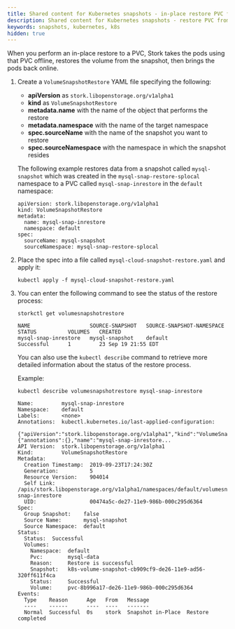 ```yaml
---
title: Shared content for Kubernetes snapshots - in-place restore PVC from snap
description: Shared content for Kubernetes snapshots - restore PVC from snap
keywords: snapshots, kubernetes, k8s
hidden: true
---
```


When you perform an in-place restore to a PVC, Stork takes the pods using that PVC offline, restores the volume from the snapshot, then brings the pods back online.

1. Create a `VolumeSnapshotRestore` YAML file specifying the following:

     * **apiVersion** as `stork.libopenstorage.org/v1alpha1`
     * **kind** as `VolumeSnapshotRestore`
     * **metadata.name** with the name of the object that performs the restore
     * **metadata.namespace** with the name of the target namespace
     * **spec.sourceName** with the name of the snapshot you want to restore
     * **spec.sourceNamespace** with the namespace in which the snapshot resides

     The following example restores data from a snapshot called `mysql-snapshot` which was created in the `mysql-snap-restore-splocal` namespace to a PVC called `mysql-snap-inrestore` in the `default` namespace:

     ```text
     apiVersion: stork.libopenstorage.org/v1alpha1
     kind: VolumeSnapshotRestore
     metadata:
       name: mysql-snap-inrestore
       namespace: default
     spec:
       sourceName: mysql-snapshot
       sourceNamespace: mysql-snap-restore-splocal
     ```

2. Place the spec into a file called `mysql-cloud-snapshot-restore.yaml` and apply it:

     ```text
     kubectl apply -f mysql-cloud-snapshot-restore.yaml
     ```

3. You can enter the following command to see the status of the restore process:

     ```text
     storkctl get volumesnapshotrestore
     ```

     ```output
     NAME                   SOURCE-SNAPSHOT   SOURCE-SNAPSHOT-NAMESPACE   STATUS          VOLUMES   CREATED
     mysql-snap-inrestore   mysql-snapshot    default                     Successful      1         23 Sep 19 21:55 EDT  
     ```

     You can also use the `kubectl describe` command to retrieve more detailed information about the status of the restore process.

      Example:

      ```text
      kubectl describe volumesnapshotrestore mysql-snap-inrestore
      ```

      ```output
      Name:         mysql-snap-inrestore
      Namespace:    default
      Labels:       <none>
      Annotations:  kubectl.kubernetes.io/last-applied-configuration:
                      {"apiVersion":"stork.libopenstorage.org/v1alpha1","kind":"VolumeSnapshotRestore","metadata":{"annotations":{},"name":"mysql-snap-inrestore...
      API Version:  stork.libopenstorage.org/v1alpha1
      Kind:         VolumeSnapshotRestore
      Metadata:
        Creation Timestamp:  2019-09-23T17:24:30Z
        Generation:          5
        Resource Version:    904014
        Self Link:           /apis/stork.libopenstorage.org/v1alpha1/namespaces/default/volumesnapshotrestores/mysql-snap-inrestore
        UID:                 00474a5c-de27-11e9-986b-000c295d6364
      Spec:
        Group Snapshot:    false
        Source Name:       mysql-snapshot
        Source Namespace:  default
      Status:
        Status:  Successful
        Volumes:
          Namespace:  default
          Pvc:        mysql-data
          Reason:     Restore is successful
          Snapshot:   k8s-volume-snapshot-cb909cf9-de26-11e9-ad56-320ff611f4ca
          Status:     Successful
          Volume:     pvc-8b996a17-de26-11e9-986b-000c295d6364
      Events:
        Type    Reason      Age   From   Message
        ----    ------      ----  ----   -------
        Normal  Successful  0s    stork  Snapshot in-Place  Restore completed
      ```
